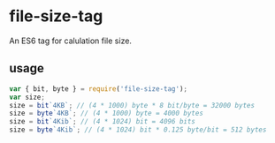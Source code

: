 # file-size-tag
An ES6 tag for calulation file size.

## usage
```javascript
var { bit, byte } = require('file-size-tag');
var size;
size = bit`4KB`; // (4 * 1000) byte * 8 bit/byte = 32000 bytes
size = byte`4KB`; // (4 * 1000) byte = 4000 bytes
size = bit`4Kib`; // (4 * 1024) bit = 4096 bits
size = byte`4Kib`; // (4 * 1024) bit * 0.125 byte/bit = 512 bytes
```
